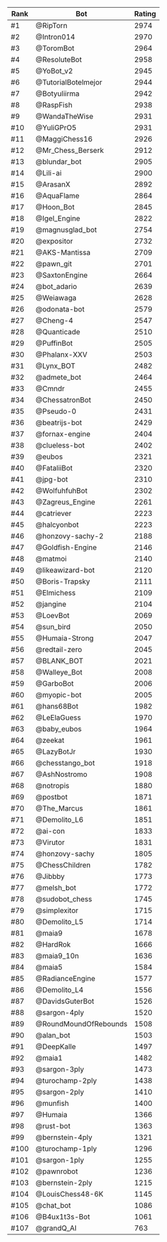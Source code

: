 Rank|Bot|Rating
---|---|---
#1|@RipTorn|2974
#2|@Intron014|2970
#3|@ToromBot|2964
#4|@ResoluteBot|2958
#5|@YoBot_v2|2945
#6|@TutorialBotelmejor|2944
#7|@Botyuliirma|2942
#8|@RaspFish|2938
#9|@WandaTheWise|2931
#10|@YuliGPrO5|2931
#11|@MaggiChess16|2926
#12|@Mr_Chess_Berserk|2912
#13|@blundar_bot|2905
#14|@Lili-ai|2900
#15|@ArasanX|2892
#16|@AquaFlame|2864
#17|@Hoon_Bot|2845
#18|@Igel_Engine|2822
#19|@magnusglad_bot|2754
#20|@expositor|2732
#21|@AKS-Mantissa|2709
#22|@pawn_git|2701
#23|@SaxtonEngine|2664
#24|@bot_adario|2639
#25|@Weiawaga|2628
#26|@odonata-bot|2579
#27|@Cheng-4|2547
#28|@Quanticade|2510
#29|@PuffinBot|2505
#30|@Phalanx-XXV|2503
#31|@Lynx_BOT|2482
#32|@admete_bot|2464
#33|@Cmndr|2455
#34|@ChessatronBot|2450
#35|@Pseudo-0|2431
#36|@beatrijs-bot|2429
#37|@fornax-engine|2404
#38|@clueless-bot|2402
#39|@eubos|2321
#40|@FataliiBot|2320
#41|@jpg-bot|2310
#42|@WolfuhfuhBot|2302
#43|@Zagreus_Engine|2261
#44|@catriever|2223
#45|@halcyonbot|2223
#46|@honzovy-sachy-2|2188
#47|@Goldfish-Engine|2146
#48|@matmoi|2140
#49|@likeawizard-bot|2120
#50|@Boris-Trapsky|2111
#51|@Elmichess|2109
#52|@jangine|2104
#53|@LoevBot|2069
#54|@sun_bird|2050
#55|@Humaia-Strong|2047
#56|@redtail-zero|2045
#57|@BLANK_BOT|2021
#58|@Walleye_Bot|2008
#59|@GarboBot|2006
#60|@myopic-bot|2005
#61|@hans68Bot|1982
#62|@LeElaGuess|1970
#63|@baby_eubos|1964
#64|@zeekat|1961
#65|@LazyBotJr|1930
#66|@chesstango_bot|1918
#67|@AshNostromo|1908
#68|@notropis|1880
#69|@postbot|1871
#70|@The_Marcus|1861
#71|@Demolito_L6|1851
#72|@ai-con|1833
#73|@Virutor|1831
#74|@honzovy-sachy|1805
#75|@ChessChildren|1782
#76|@Jibbby|1773
#77|@melsh_bot|1772
#78|@sudobot_chess|1745
#79|@simplexitor|1715
#80|@Demolito_L5|1714
#81|@maia9|1678
#82|@HardRok|1666
#83|@maia9_10n|1636
#84|@maia5|1584
#85|@RadianceEngine|1577
#86|@Demolito_L4|1556
#87|@DavidsGuterBot|1526
#88|@sargon-4ply|1520
#89|@RoundMoundOfRebounds|1508
#90|@alan_bot|1503
#91|@DeepKalle|1497
#92|@maia1|1482
#93|@sargon-3ply|1473
#94|@turochamp-2ply|1438
#95|@sargon-2ply|1410
#96|@munfish|1400
#97|@Humaia|1366
#98|@rust-bot|1363
#99|@bernstein-4ply|1321
#100|@turochamp-1ply|1296
#101|@sargon-1ply|1255
#102|@pawnrobot|1236
#103|@bernstein-2ply|1215
#104|@LouisChess48-6K|1145
#105|@chat_bot|1086
#106|@B4ux1t3s-Bot|1061
#107|@grandQ_AI|763

